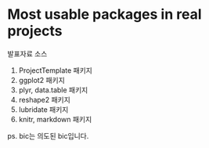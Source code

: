 Most usable packages in real projects
========================================================
발표자료 소스 

1. ProjectTemplate 패키지
1. ggplot2 패키지
1. plyr, data.table 패키지
1. reshape2 패키지
1. lubridate 패키지
1. knitr, markdown 패키지

ps. bic는 의도된 bic입니다. 
